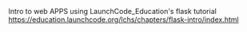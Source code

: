 Intro to web APPS using LaunchCode_Education's flask tutorial https://education.launchcode.org/lchs/chapters/flask-intro/index.html 

